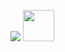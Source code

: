 <p>
<img src="https://github.com/Omegapy/Omegapy/assets/121726699/ac8dbe8e-45b8-485c-86eb-772982f97078">
<img width="50" height="50" src="https://github.com/user-attachments/assets/f8f3f73f-c5e7-40cd-a9d1-f60aa32ca4a7"
">
</p>




